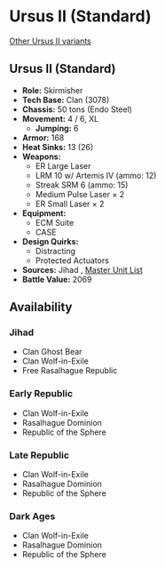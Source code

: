 # Ursus II (Standard) 

[Other Ursus II variants](../ursus_ii.md) 

## Ursus II (Standard) 

- **Role:** Skirmisher 
- **Tech Base:** Clan (3078) 
- **Chassis:** 50 tons (Endo Steel) 
- **Movement:** 4 / 6, XL 
  - **Jumping:** 6 
- **Armor:** 168 
- **Heat Sinks:** 13 (26) 
- **Weapons:** 
  - ER Large Laser 
  - LRM 10 w/ Artemis IV (ammo: 12) 
  - Streak SRM 6 (ammo: 15) 
  - Medium Pulse Laser × 2 
  - ER Small Laser × 2 
- **Equipment:** 
  - ECM Suite 
  - CASE 
- **Design Quirks:** 
  - Distracting 
  - Protected Actuators 
- **Sources:** Jihad , [Master Unit List](http://masterunitlist.info/Unit/Details/3365/ursus-ii-standard) 
- **Battle Value:** 2069 

## Availability 

### Jihad 

- Clan Ghost Bear 
- Clan Wolf-in-Exile 
- Free Rasalhague Republic 

### Early Republic 

- Clan Wolf-in-Exile 
- Rasalhague Dominion 
- Republic of the Sphere 

### Late Republic 

- Clan Wolf-in-Exile 
- Rasalhague Dominion 
- Republic of the Sphere 

### Dark Ages 

- Clan Wolf-in-Exile 
- Rasalhague Dominion 
- Republic of the Sphere 


